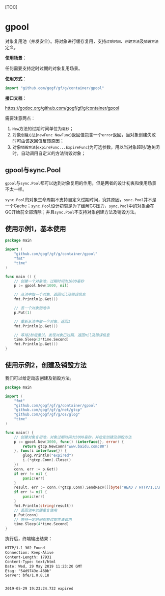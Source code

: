 [TOC]

# gpool

对象复用池（并发安全）。将对象进行缓存复用，支持`过期时间`、`创建方法`及`销毁方法`定义。


**使用场景**：

任何需要支持定时过期的对象复用场景。

**使用方式**：
```go
import "github.com/gogf/gf/g/container/gpool"
```

**接口文档**：

https://godoc.org/github.com/gogf/gf/g/container/gpool

需要注意两点：
1. `New`方法的过期时间单位为`毫秒`；
1. 对象`创建方法`(`newFunc NewFunc`)返回值包含一个`error`返回，当对象创建失败时可由该返回值反馈原因；
1. 对象`销毁方法`(`expireFunc...ExpireFunc`)为可选参数，用以当对象超时/池关闭时，自动调用自定义的方法销毁对象；

## gpool与sync.Pool

`gpool`与`sync.Pool`都可以达到对象复用的作用，但是两者的设计初衷和使用场景不太一样。

`sync.Pool`的对象生命周期不支持自定义过期时间，究其原因，`sync.Pool`并不是一个Cache；`sync.Pool`设计初衷是为了缓解GC压力，`sync.Pool`中的对象会在GC开始前全部清除；并且`sync.Pool`不支持对象创建方法及销毁方法。

## 使用示例1，基本使用

```go
package main

import (
    "github.com/gogf/gf/g/container/gpool"
    "fmt"
    "time"
)

func main () {
    // 创建一个对象池，过期时间为1000毫秒
    p := gpool.New(1000, nil)

    // 从池中取一个对象，返回nil及错误信息
    fmt.Println(p.Get())

    // 丢一个对象到池中
    p.Put(1)

    // 重新从池中取一个对象，返回1
    fmt.Println(p.Get())

    // 等待2秒后重试，发现对象已过期，返回nil及错误信息
    time.Sleep(2*time.Second)
    fmt.Println(p.Get())
}
```

## 使用示例2，创建及销毁方法

我们可以给定动态创建及销毁方法。

```go
package main

import (
	"fmt"
	"github.com/gogf/gf/g/container/gpool"
	"github.com/gogf/gf/g/net/gtcp"
	"github.com/gogf/gf/g/os/glog"
	"time"
)

func main() {
	// 创建对象复用池，对象过期时间为3000毫秒，并给定创建及销毁方法
	p := gpool.New(3000, func() (interface{}, error) {
		return gtcp.NewConn("www.baidu.com:80")
	}, func(i interface{}) {
		glog.Println("expired")
		i.(*gtcp.Conn).Close()
	})
	conn, err := p.Get()
	if err != nil {
		panic(err)
	}
	result, err := conn.(*gtcp.Conn).SendRecv([]byte("HEAD / HTTP/1.1\n\n"), -1)
	if err != nil {
		panic(err)
	}
	fmt.Println(string(result))
	// 丢回池中以便重复使用
	p.Put(conn)
	// 等待一定时间观察过期方法调用
	time.Sleep(4*time.Second)
}
```
执行后，终端输出结果：
```html
HTTP/1.1 302 Found
Connection: Keep-Alive
Content-Length: 17931
Content-Type: text/html
Date: Wed, 29 May 2019 11:23:20 GMT
Etag: "54d9749e-460b"
Server: bfe/1.0.8.18


2019-05-29 19:23:24.732 expired
```




